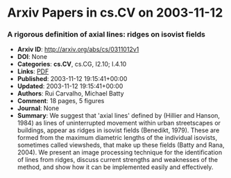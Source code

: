 # Arxiv Papers in cs.CV on 2003-11-12
### A rigorous definition of axial lines: ridges on isovist fields
- **Arxiv ID**: http://arxiv.org/abs/cs/0311012v1
- **DOI**: None
- **Categories**: **cs.CV**, cs.CG, I2.10; I.4.10
- **Links**: [PDF](http://arxiv.org/pdf/cs/0311012v1)
- **Published**: 2003-11-12 19:15:41+00:00
- **Updated**: 2003-11-12 19:15:41+00:00
- **Authors**: Rui Carvalho, Michael Batty
- **Comment**: 18 pages, 5 figures
- **Journal**: None
- **Summary**: We suggest that 'axial lines' defined by (Hillier and Hanson, 1984) as lines of uninterrupted movement within urban streetscapes or buildings, appear as ridges in isovist fields (Benedikt, 1979). These are formed from the maximum diametric lengths of the individual isovists, sometimes called viewsheds, that make up these fields (Batty and Rana, 2004). We present an image processing technique for the identification of lines from ridges, discuss current strengths and weaknesses of the method, and show how it can be implemented easily and effectively.



